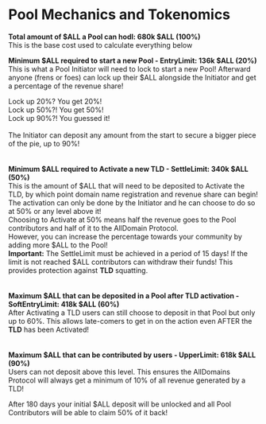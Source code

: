 # Pool Mechanics and Tokenomics

**Total amount of $ALL a Pool can hodl: 680k $ALL (100%)**\
This is the base cost used to calculate everything below

**Minimum $ALL required to start a new Pool - EntryLimit: 136k $ALL (20%)**\
This is what a Pool Initiator will need to lock to start a new Pool! Afterward anyone (frens or foes) can lock up their $ALL alongside the Initiator and get a percentage of the revenue share!

Lock up 20%? You get 20%!\
Lock up 50%?! You get 50%!\
Lock up 90%?! You guessed it!\
\
The Initiator can deposit any amount from the start to secure a bigger piece of the pie, up to 90%!\
\
\
**Minimum $ALL required to Activate a new TLD - SettleLimit: 340k $ALL (50%)**\
This is the amount of $ALL that will need to be deposited to Activate the TLD, by which point domain name registration and revenue share can begin!\
The activation can only be done by the Initiator and he can choose to do so at 50% or any level above it!\
Choosing to Activate at 50% means half the revenue goes to the Pool contributors and half of it to the AllDomain Protocol.\
However, you can increase the percentage towards your community by adding more $ALL to the Pool!\
**Important:** The SettleLimit must be achieved in a period of 15 days! If the limit is not reached $ALL contributors can withdraw their funds! This provides protection against **TLD** squatting.\
\
\
**Maximum $ALL that can be deposited in a Pool after TLD activation - SoftEntryLimit: 418k $ALL (60%)**\
After Activating a TLD users can still choose to deposit in that Pool but only up to 60%. This allows late-comers to get in on the action even AFTER the **TLD** has been Activated!\
\
\
**Maximum $ALL that can be contributed by users - UpperLimit: 618k $ALL (90%)**\
Users can not deposit above this level. This ensures the AllDomains Protocol will always get a minimum of 10% of all revenue generated by a TLD!

After 180 days your initial $ALL deposit will be unlocked and all Pool Contributors will be able to claim 50% of it back!
